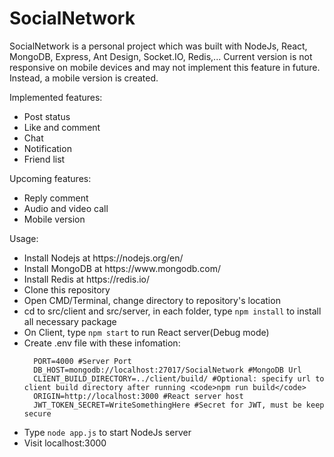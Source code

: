 # SocialNetwork
SocialNetwork is a personal project which was built with NodeJs, React, MongoDB, Express, Ant Design, Socket.IO, Redis,...
Current version is not responsive on mobile devices and may not implement this feature in future. Instead, a mobile version is created.

Implemented features:
<ul>
  <li>Post status</li>
  <li>Like and comment</li>
  <li>Chat</li>
  <li>Notification</li>
  <li>Friend list</li>
</ul>

Upcoming features:
<ul>
  <li>Reply comment</li>
  <li>Audio and video call</li>
  <li>Mobile version</li>
</ul>

Usage:
<ul>
  <li>Install Nodejs at https://nodejs.org/en/</li>
  <li>Install MongoDB at https://www.mongodb.com/</li>
  <li>Install Redis at https://redis.io/</li>
  <li>Clone this repository</li>
  <li>Open CMD/Terminal, change directory to repository's location</li>
  <li>cd to src/client and src/server, in each folder, type <code>npm install</code> to install all necessary package</li>
  <li>On Client, type <code>npm start</code> to run React server(Debug mode)</li>
  <li>
      Create .env file with these infomation:
    
      PORT=4000 #Server Port
      DB_HOST=mongodb://localhost:27017/SocialNetwork #MongoDB Url
      CLIENT_BUILD_DIRECTORY=../client/build/ #Optional: specify url to client build directory after running <code>npm run build</code>
      ORIGIN=http://localhost:3000 #React server host
      JWT_TOKEN_SECRET=WriteSomethingHere #Secret for JWT, must be keep secure
  </li>
  <li>Type <code>node app.js</code> to start NodeJs server</li>
  <li>Visit localhost:3000</li>
</ul>

